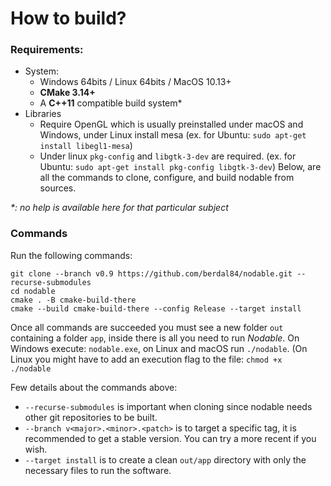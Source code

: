 # How to build?

### Requirements:
- System:
  - Windows 64bits / Linux 64bits / MacOS 10.13+ 
  - **CMake 3.14+**
  - A **C++11** compatible build system*
- Libraries
    - Require OpenGL which is usually preinstalled under macOS and Windows, under Linux install mesa (ex. for Ubuntu: `sudo apt-get install libegl1-mesa`)
    - Under linux `pkg-config` and `libgtk-3-dev` are required. (ex. for Ubuntu: `sudo apt-get install pkg-config libgtk-3-dev`)
      Below, are all the commands to clone, configure, and build nodable from sources.

_*: no help is available here for that particular subject_

### Commands

Run the following commands:
```console
git clone --branch v0.9 https://github.com/berdal84/nodable.git --recurse-submodules
cd nodable
cmake . -B cmake-build-there
cmake --build cmake-build-there --config Release --target install
```
Once all commands are succeeded you must see a new folder `out` containing a folder `app`, inside there is all you need to run *Nodable*.
On Windows execute: `nodable.exe`, on Linux and macOS run `./nodable`. (On Linux you might have to add an execution flag to the file: `chmod +x ./nodable`

Few details about the commands above:

- `--recurse-submodules` is important when cloning since nodable needs other git repositories to be built.
- `--branch v<major>.<minor>.<patch>` is to target a specific tag, it is recommended to get a stable version. You can try a more recent if you wish.
- `--target install` is to create a clean `out/app` directory with only the necessary files to run the software.

